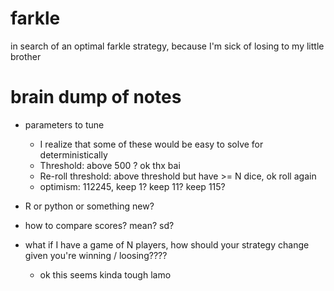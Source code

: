 # farkle
in search of an optimal farkle strategy, because I'm sick of losing to my little brother



# brain dump of notes
* parameters to tune
	+ I realize that some of these would be easy to solve for deterministically
	+ Threshold: above 500 ? ok thx bai
	+ Re-roll threshold: above threshold but have >= N dice, ok roll again
	+ optimism: 112245, keep 1? keep 11? keep 115?

* R or python or something new?

* how to compare scores? mean? sd?
* what if I have a game of N players, how should your strategy change given you're winning / loosing????
	+ ok this seems kinda tough lamo
